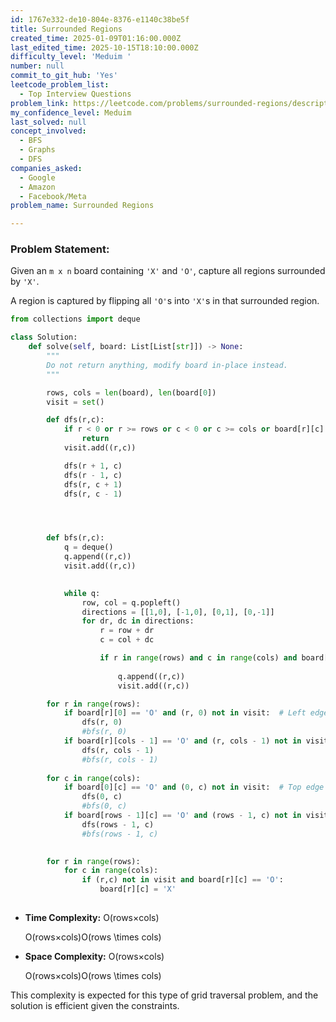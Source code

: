 ```yaml
---
id: 1767e332-de10-804e-8376-e1140c38be5f
title: Surrounded Regions
created_time: 2025-01-09T01:16:00.000Z
last_edited_time: 2025-10-15T18:10:00.000Z
difficulty_level: 'Meduim '
number: null
commit_to_git_hub: 'Yes'
leetcode_problem_list:
  - Top Interview Questions
problem_link: https://leetcode.com/problems/surrounded-regions/description/
my_confidence_level: Meduim
last_solved: null
concept_involved:
  - BFS
  - Graphs
  - DFS
companies_asked:
  - Google
  - Amazon
  - Facebook/Meta
problem_name: Surrounded Regions

---
```


### Problem Statement:

Given an `m x n` board containing `'X'` and `'O'`, capture all regions surrounded by `'X'`.

A region is captured by flipping all `'O'`s into `'X'`s in that surrounded region.

```python
from collections import deque

class Solution:
    def solve(self, board: List[List[str]]) -> None:
        """
        Do not return anything, modify board in-place instead.
        """

        rows, cols = len(board), len(board[0])
        visit = set()

        def dfs(r,c): 
            if r < 0 or r >= rows or c < 0 or c >= cols or board[r][c]!= 'O' or (r,c) in visit: 
                return 
            visit.add((r,c))

            dfs(r + 1, c)
            dfs(r - 1, c)
            dfs(r, c + 1)
            dfs(r, c - 1) 




        def bfs(r,c): 
            q = deque()
            q.append((r,c))
            visit.add((r,c))
            

            while q: 
                row, col = q.popleft()
                directions = [[1,0], [-1,0], [0,1], [0,-1]]
                for dr, dc in directions: 
                    r = row + dr
                    c = col + dc

                    if r in range(rows) and c in range(cols) and board[r][c] == 'O' and (r,c) not in visit:
                        
                        q.append((r,c))
                        visit.add((r,c)) 

        for r in range(rows): 
            if board[r][0] == 'O' and (r, 0) not in visit:  # Left edge
                dfs(r, 0)
                #bfs(r, 0)
            if board[r][cols - 1] == 'O' and (r, cols - 1) not in visit:  # Right edge
                dfs(r, cols - 1)
                #bfs(r, cols - 1)
            
        for c in range(cols): 
            if board[0][c] == 'O' and (0, c) not in visit:  # Top edge
                dfs(0, c)
                #bfs(0, c)
            if board[rows - 1][c] == 'O' and (rows - 1, c) not in visit:  # Bottom edge
                dfs(rows - 1, c)
                #bfs(rows - 1, c)
                    

        for r in range(rows): 
            for c in range(cols): 
                if (r,c) not in visit and board[r][c] == 'O': 
                    board[r][c] = 'X'   
        
```

*   **Time Complexity:** O(rows×cols)

    O(rows×cols)O(rows \times cols)

*   **Space Complexity:** O(rows×cols)

    O(rows×cols)O(rows \times cols)

This complexity is expected for this type of grid traversal problem, and the solution is efficient given the constraints.
